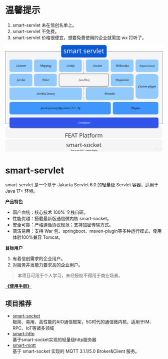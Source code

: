 # 温馨提示
1. smart-servlet 未在信创名单上。
2. smart-servlet 不免费。
3. smart-servlet 价格很便宜，想要免费使用的企业就需加 wx 打听了。

![](pages/public/smart-servlet.svg)
# smart-servlet
smart-servlet 是一个基于 Jakarta Servlet 6.0 的轻量级 Servlet 容器，适用于 Java 17+ 环境。 

**产品特色**
* 国产血统：核心技术 100% 全栈自研。
* 性能优越：搭载最新版通信微内核 smart-socket。
* 安全可靠：严格遵循协议规范；支持加密传输方式。
* 简洁易用：支持 War 包、springboot、maven-plugin等多种运行模式，使用体验100%兼容 Tomcat。

**目标用户**
1. 有着信创需求的企业用户。
2. 对服务并发能力要求高的企业用户。

> 本项目可用于个人学习，未经授权不得用于商业场景。


**[《使用手册》](https://smartboot.tech/smart-servlet/)**


## 项目推荐
- [smart-socket](https://gitee.com/smartboot/smart-socket)  
    极简、易用、高性能的AIO通信框架，5G时代的通信微内核，适用于IM、RPC、IoT等诸多领域
- [smart-http](https://gitee.com/smartboot/smart-http)  
    基于smart-socket实现的轻量级http服务器
- [smart-mqtt](https://gitee.com/smartboot/smart-mqtt)  
  基于 smart-socket 实现的 MQTT 3.1.1/5.0 Broker&Client 服务。